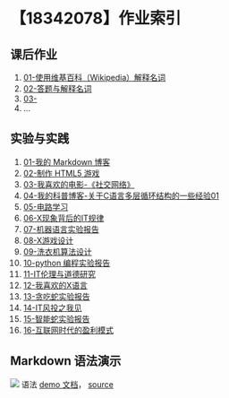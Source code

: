 # 【18342078】作业索引

## 课后作业

1. [01-使用维基百科（Wikipedia）解释名词](https://github.com/shoringnie/SH-homework/blob/gh-pages/hw01.md)
2. [02-答题与解释名词](https://github.com/shoringnie/SH-homework/blob/gh-pages/hw02.md)
3. [03-](hw03)
4. ...


## 实验与实践

1. [01-我的 Markdown 博客](https://github.com/shoringnie/SH-homework/blob/gh-pages/lab01.md)
2. [02-制作 HTML5 游戏](https://github.com/shoringnie/SH-homework/blob/gh-pages/lab02.md)
3. [03-我喜欢的电影-《社交网络》](https://github.com/shoringnie/SH-homework/blob/gh-pages/lab03.md)
4. [04-我的科普博客-关于C语言多层循环结构的一些经验01](https://github.com/shoringnie/SH-homework/blob/gh-pages/lab04.md
)
5. [05-电路学习](lab05)
6. [06-X现象背后的IT规律](lab06)
7. [07-机器语言实验报告](lab07)
8. [08-X游戏设计](lab08)
9. [09-洗衣机算法设计](lab09)
10. [10-python 编程实验报告](lab10)
11. [11-IT伦理与道德研究](lab11)
12. [12-我喜欢的X语言](lab12)
13. [13-贪吃蛇实验报告](lab13)
14. [14-IT风投之我见](lab14)
15. [15-智能蛇实验报告](lab15)
16. [16-互联网时代的盈利模式](lab16)


## Markdown 语法演示

![](images/exclamation.png) 语法 [demo 文档](demo)， [source](https://github.com/sysu-swi/homework/blob/gh-pages/demo.md)



